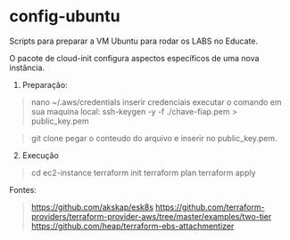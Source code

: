 # config-ubuntu

Scripts para preparar a VM Ubuntu para rodar os LABS no Educate.

O pacote de cloud-init configura aspectos específicos de uma nova instância.

1) Preparação:
> nano ~/.aws/credentials
> inserir credenciais
> executar o comando em sua maquina local: ssh-keygen -y -f ./chave-fiap.pem > public_key.pem

> git clone
> pegar o conteudo do arquivo e inserir no public_key.pem.

2) Execução
> cd ec2-instance
> terraform init
> terraform plan
> terraform apply

Fontes:

> https://github.com/akskap/esk8s
> https://github.com/terraform-providers/terraform-provider-aws/tree/master/examples/two-tier
> https://github.com/heap/terraform-ebs-attachmentizer
